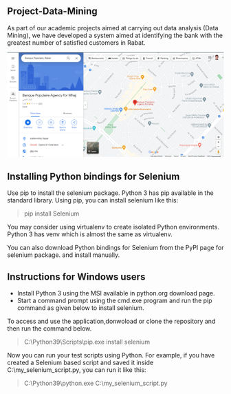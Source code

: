 ## Project-Data-Mining

As part of our academic projects aimed at carrying out data analysis (Data Mining), we have developed a system aimed at identifying the bank with the greatest number of satisfied customers in Rabat.


![Future engineer in Data Science](https://github.com/hmoumad/hmoumad/blob/main/image.png)


## Installing Python bindings for Selenium
Use pip to install the selenium package. Python 3 has pip available in the standard library. Using pip, you can install selenium like this:

> pip install Selenium

You may consider using virtualenv to create isolated Python environments. Python 3 has venv which is almost the same as virtualenv.

You can also download Python bindings for Selenium from the PyPI page for selenium package. and install manually.

## Instructions for Windows users
<ul>
<li> Install Python 3 using the MSI available in python.org download page.</li>
<li>Start a command prompt using the cmd.exe program and run the pip command as given below to install selenium.</li>
</ul>
To access and use the application,donwoload or clone the repository and then run the command below.

> C:\Python39\Scripts\pip.exe install selenium

Now you can run your test scripts using Python. For example, if you have created a Selenium based script and saved it inside C:\my_selenium_script.py, you can run it like this:

> C:\Python39\python.exe C:\my_selenium_script.py

